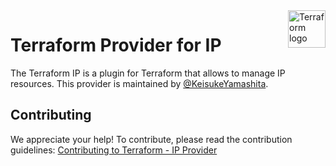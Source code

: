 <a href="https://github.com/kekwork">
    <img src="https://avatars.githubusercontent.com/u/75326448?s=200&v=4" alt="Terraform logo" title="Kekwork icon" align="right" height="60" />
</a>

# Terraform Provider for IP

The Terraform IP is a plugin for Terraform that allows to manage IP resources.
This provider is maintained by [@KeisukeYamashita](https://github.com/KeisukeYamashita).

## Contributing

We appreciate your help!
To contribute, please read the contribution guidelines: [Contributing to Terraform - IP Provider](./CONTRIBUTING.md)
